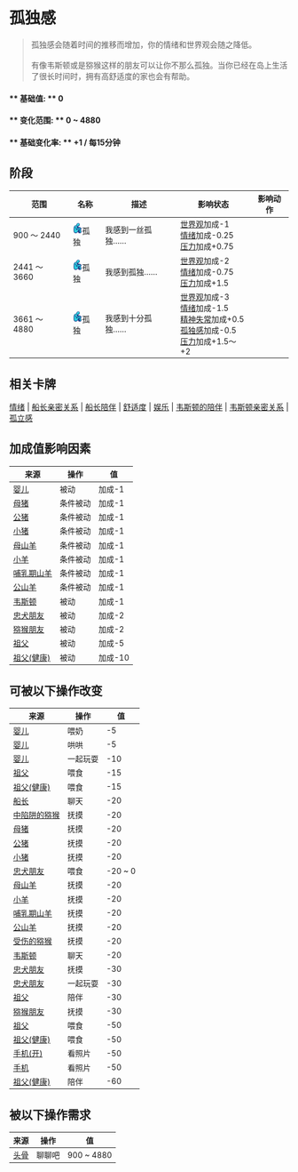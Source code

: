 # 孤独感  
> 孤独感会随着时间的推移而增加，你的情绪和世界观会随之降低。<br><br>有像韦斯顿或是猕猴这样的朋友可以让你不那么孤独。当你已经在岛上生活了很长时间时，拥有高舒适度的家也会有帮助。  
  
#### ** 基础值: ** 0   
#### ** 变化范围: ** 0 ~ 4880  
#### ** 基础变化率: ** +1 / 每15分钟  
## 阶段  
范围  |  名称  |  描述  |  影响状态  |  影响动作  
----  |  ----  |  ----  |  ----  |  ----  
900 ～ 2440  |  <img decoding="async" src="Sprite/Loneliness.png" href="a.md" style="max-width:20px;max-height:20px;">孤独  |  我感到一丝孤独……  |  [世界观](Structure.md)加成-1<br>[情绪](Morale.md)加成-0.25<br>[压力](Stress.md)加成+0.75  |    
2441 ～ 3660  |  <img decoding="async" src="Sprite/Loneliness.png" href="a.md" style="max-width:20px;max-height:20px;">孤独  |  我感到孤独……  |  [世界观](Structure.md)加成-2<br>[情绪](Morale.md)加成-0.75<br>[压力](Stress.md)加成+1.5  |    
3661 ～ 4880  |  <img decoding="async" src="Sprite/Loneliness.png" href="a.md" style="max-width:20px;max-height:20px;">孤独  |  我感到十分孤独……  |  [世界观](Structure.md)加成-3<br>[情绪](Morale.md)加成-1.5<br>[精神失常](MindState.md)加成+0.5<br>[孤独感](Loneliness.md)加成-0.5<br>[压力](Stress.md)加成+1.5～+2  |    
## 相关卡牌  
[情绪](Morale.md)  |  [船长亲密关系](CaptainPropinquity.md)  |  [船长陪伴](CaptainCompany.md)  |  [舒适度](Comfort.md)  |  [娱乐](Entertainment.md)  |  [韦斯顿的陪伴](WestonCompany.md)  |  [韦斯顿亲密关系](WestonPropinquity.md)  |  [孤立感](Isolation.md)  
## 加成值影响因素  
来源  |  操作  |  值  
----  |  ----  |  ----  
[婴儿](Baby.md)  |  被动  |  加成-1  
[母猪](BoarEnclosureFemale.md)  |  条件被动  |  加成-1  
[公猪](BoarEnclosureMale.md)  |  条件被动  |  加成-1  
[小猪](BoarEnclosurePiglet.md)  |  条件被动  |  加成-1  
[母山羊](GoatEnclosureFemale.md)  |  条件被动  |  加成-1  
[小羊](GoatEnclosureKid.md)  |  条件被动  |  加成-1  
[哺乳期山羊](GoatEnclosureLactating.md)  |  条件被动  |  加成-1  
[公山羊](GoatEnclosureMale.md)  |  条件被动  |  加成-1  
[韦斯顿](Weston.md)  |  被动  |  加成-1  
[忠犬朋友](DogFriend.md)  |  被动  |  加成-2  
[猕猴朋友](MacaqueFriend.md)  |  被动  |  加成-2  
[祖父](Grandfather.md)  |  被动  |  加成-5  
[祖父(健康)](GrandfatherHealthy.md)  |  被动  |  加成-10  
## 可被以下操作改变  
来源  |  操作  |  值  
----  |  ----  |  ----  
[婴儿](Baby.md)  |  喂奶  |  -5  
[婴儿](Baby.md)  |  哄哄  |  -5  
[婴儿](Baby.md)  |  一起玩耍  |  -10  
[祖父](Grandfather.md)  |  喂食  |  -15  
[祖父(健康)](GrandfatherHealthy.md)  |  喂食  |  -15  
[船长](Captain.md)  |  聊天  |  -20  
[中陷阱的猕猴](CageTrapMacaque.md)  |  抚摸  |  -20  
[母猪](BoarEnclosureFemale.md)  |  抚摸  |  -20  
[公猪](BoarEnclosureMale.md)  |  抚摸  |  -20  
[小猪](BoarEnclosurePiglet.md)  |  抚摸  |  -20  
[忠犬朋友](DogFriend.md)  |  喂食  |  -20 ~ 0  
[母山羊](GoatEnclosureFemale.md)  |  抚摸  |  -20  
[小羊](GoatEnclosureKid.md)  |  抚摸  |  -20  
[哺乳期山羊](GoatEnclosureLactating.md)  |  抚摸  |  -20  
[公山羊](GoatEnclosureMale.md)  |  抚摸  |  -20  
[受伤的猕猴](MacaqueWounded.md)  |  抚摸  |  -20  
[韦斯顿](Weston.md)  |  聊天  |  -20  
[忠犬朋友](DogFriend.md)  |  抚摸  |  -30  
[忠犬朋友](DogFriend.md)  |  一起玩耍  |  -30  
[祖父](Grandfather.md)  |  陪伴  |  -30  
[猕猴朋友](MacaqueFriend.md)  |  抚摸  |  -30  
[祖父](Grandfather.md)  |  喂食  |  -50  
[祖父(健康)](GrandfatherHealthy.md)  |  喂食  |  -50  
[手机(开)](PhoneOn.md)  |  看照片  |  -50  
[手机](PhoneOnLight.md)  |  看照片  |  -50  
[祖父(健康)](GrandfatherHealthy.md)  |  陪伴  |  -60  
## 被以下操作需求  
来源  |  操作  |  值  
----  |  ----  |  ----  
[头骨](Skull.md)  |  聊聊吧  |  900 ~ 4880  
